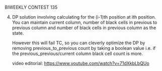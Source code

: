 BIWEEKLY CONTEST 135



4. DP solution involving calculating for the (i-1)th position
   at ith position. You can maintain current column, number of
   black cells in previous to previous column and number of black cells in previous column as the state.

   However this will fail TC, so you can cleverly optimize the
   DP by removing previous_to_previous count by taking a boolean value
   i.e. if the previous_previous/current column black cell count
   is more.

   video editorial: https://www.youtube.com/watch?v=71dXkbLbQUo